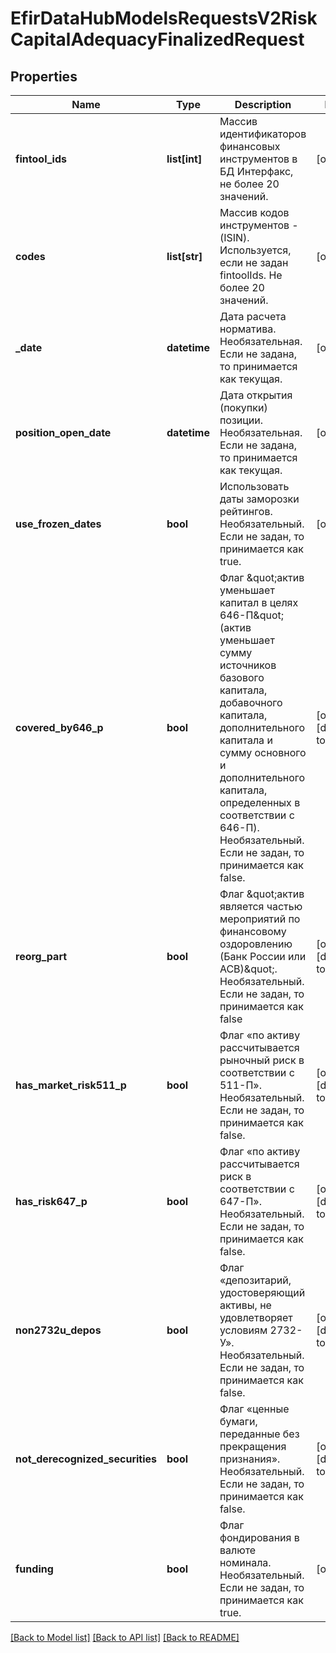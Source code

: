 # EfirDataHubModelsRequestsV2RiskCapitalAdequacyFinalizedRequest

## Properties
Name | Type | Description | Notes
------------ | ------------- | ------------- | -------------
**fintool_ids** | **list[int]** | Массив идентификаторов финансовых инструментов в БД Интерфакс, не более 20 значений. | [optional] 
**codes** | **list[str]** | Массив кодов инструментов - (ISIN). Используется, если не задан fintoolIds. Не более 20 значений. | [optional] 
**_date** | **datetime** | Дата расчета норматива. Необязательная. Если не задана, то принимается как текущая. | [optional] 
**position_open_date** | **datetime** | Дата открытия (покупки) позиции. Необязательная. Если не задана, то принимается как текущая. | [optional] 
**use_frozen_dates** | **bool** | Использовать даты заморозки рейтингов. Необязательный. Если не задан, то принимается как true. | [optional] 
**covered_by646_p** | **bool** | Флаг \&quot;актив уменьшает капитал в целях 646-П\&quot; (актив уменьшает сумму источников базового капитала, добавочного капитала,  дополнительного капитала и сумму основного и дополнительного капитала, определенных в соответствии с 646-П).  Необязательный. Если не задан, то принимается как false. | [optional] [default to False]
**reorg_part** | **bool** | Флаг \&quot;актив является частью мероприятий по финансовому оздоровлению (Банк России или АСВ)\&quot;.  Необязательный. Если не задан, то принимается как false | [optional] [default to False]
**has_market_risk511_p** | **bool** | Флаг «по активу рассчитывается рыночный риск в соответствии с 511-П».  Необязательный. Если не задан, то принимается как false. | [optional] [default to False]
**has_risk647_p** | **bool** | Флаг «по активу рассчитывается риск в соответствии с 647-П».  Необязательный. Если не задан, то принимается как false. | [optional] [default to False]
**non2732u_depos** | **bool** | Флаг «депозитарий, удостоверяющий активы, не удовлетворяет условиям 2732-У».  Необязательный. Если не задан, то принимается как false. | [optional] [default to False]
**not_derecognized_securities** | **bool** | Флаг «ценные бумаги, переданные без прекращения признания».  Необязательный. Если не задан, то принимается как false. | [optional] [default to False]
**funding** | **bool** | Флаг фондирования в валюте номинала.  Необязательный. Если не задан, то принимается как true. | [optional] 

[[Back to Model list]](../README.md#documentation-for-models) [[Back to API list]](../README.md#documentation-for-api-endpoints) [[Back to README]](../README.md)

